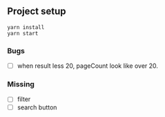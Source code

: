 ## Project setup

```
yarn install
yarn start
```

### Bugs

- [ ] when result less 20, pageCount look like over 20.

### Missing

- [ ] filter
- [ ] search button
